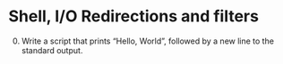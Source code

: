 # Shell, I/O Redirections and filters
0. Write a script that prints “Hello, World”, followed by a new line to the standard output.
